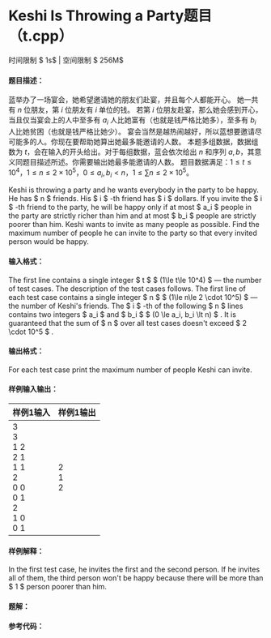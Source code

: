 
# Keshi Is Throwing a Party题目（t.cpp）
时间限制 $ 1s$   |   空间限制 $ 256M$

#### 题目描述：

蓝举办了一场宴会，她希望邀请她的朋友们赴宴，并且每个人都能开心。
她一共有 $n$ 位朋友，第 $i$ 位朋友有 $i$ 单位的钱。
若第 $i$ 位朋友赴宴，那么她会感到开心，当且仅当宴会上的人中至多有 $a_i$ 人比她富有（也就是钱严格比她多），至多有 $b_i$ 人比她贫困（也就是钱严格比她少）。
宴会当然是越热闹越好，所以蓝想要邀请尽可能多的人。你现在要帮助她算出她最多能邀请的人数。
本题多组数据，数据组数为 $t$，会在输入的开头给出。对于每组数据，蓝会依次给出 $n$ 和序列 $a,b$，其意义同题目描述所述。你需要输出她最多能邀请的人数。
题目数据满足：$1 \leq t \leq 10^4$，$1 \leq n \leq 2\times10^5$，$0 \leq a_i,b_i \lt n$，$1 \leq \sum n \leq 2\times10^5$。



Keshi is throwing a party and he wants everybody in the party to be happy.
He has $ n $ friends. His $ i $ -th friend has $ i $ dollars.
If you invite the $ i $ -th friend to the party, he will be happy only if at most $ a_i $ people in the party are strictly richer than him and at most $ b_i $ people are strictly poorer than him.
Keshi wants to invite as many people as possible. Find the maximum number of people he can invite to the party so that every invited person would be happy.

#### 输入格式：

The first line contains a single integer $ t $ $ (1\le t\le 10^4) $ — the number of test cases. The description of the test cases follows.
The first line of each test case contains a single integer $ n $ $ (1\le n\le 2 \cdot 10^5) $ — the number of Keshi's friends.
The $ i $ -th of the following $ n $ lines contains two integers $ a_i $ and $ b_i $ $ (0 \le a_i, b_i \lt n) $ .
It is guaranteed that the sum of $ n $ over all test cases doesn't exceed $ 2 \cdot 10^5 $ .

#### 输出格式：

For each test case print the maximum number of people Keshi can invite.

#### 样例输入输出：

| 样例1输入                                                    | 样例1输出     |
| ------------------------------------------------------------ | ------------- |
| 3<br/>3<br/>1 2<br/>2 1<br/>1 1<br/>2<br/>0 0<br/>0 1<br/>2<br/>1 0<br/>0 1 | 2<br/>1<br/>2 |

#### 样例解释：

In the first test case, he invites the first and the second person. If he invites all of them, the third person won't be happy because there will be more than $ 1 $ person poorer than him.

<div STYLE="page-break-after: always;"/>

#### 题解：



#### 参考代码：

```c++

```
